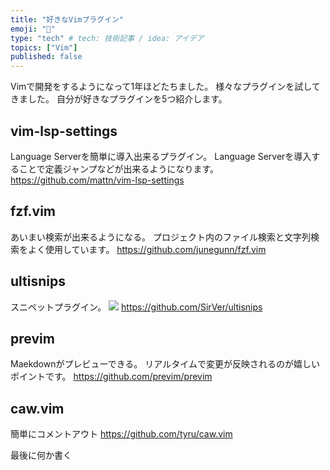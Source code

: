 ```yaml
---
title: "好きなVimプラグイン"
emoji: "🤖"
type: "tech" # tech: 技術記事 / idea: アイデア
topics: ["Vim"]
published: false
---
```

Vimで開発をするようになって1年ほどたちました。
様々なプラグインを試してきました。
自分が好きなプラグインを5つ紹介します。

## vim-lsp-settings
Language Serverを簡単に導入出来るプラグイン。
Language Serverを導入することで定義ジャンプなどが出来るようになります。
https://github.com/mattn/vim-lsp-settings

## fzf.vim
あいまい検索が出来るようになる。
プロジェクト内のファイル検索と文字列検索をよく使用しています。
https://github.com/junegunn/fzf.vim

## ultisnips
スニペットプラグイン。
![](https://storage.googleapis.com/zenn-user-upload/ue9h5pv0y2r2ln05g7ged8dwo9t4)
https://github.com/SirVer/ultisnips

## previm
Maekdownがプレビューできる。
リアルタイムで変更が反映されるのが嬉しいポイントです。
https://github.com/previm/previm

## caw.vim
簡単にコメントアウト
https://github.com/tyru/caw.vim

最後に何か書く
